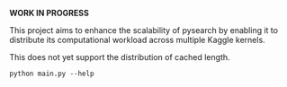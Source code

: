 **WORK IN PROGRESS**


This project aims to enhance the scalability of pysearch by enabling it to distribute its computational workload across multiple Kaggle kernels.

This does not yet support the distribution of cached length.

`python main.py --help`